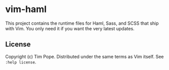 # vim-haml

This project contains the runtime files for Haml, Sass, and SCSS that ship
with Vim.  You only need it if you want the very latest updates.

## License

Copyright (c) Tim Pope.  Distributed under the same terms as Vim itself.
See `:help license`.
